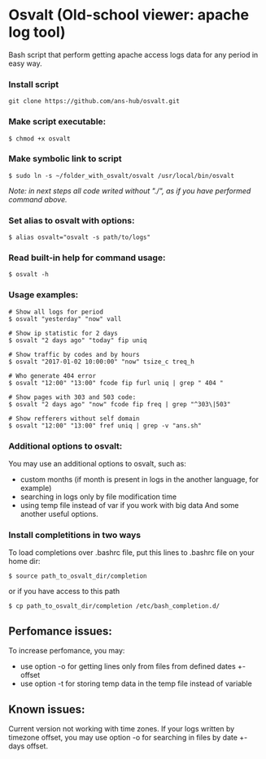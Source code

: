 # Osvalt (Old-school viewer: apache log tool)

Bash script that perform getting apache access logs data for any period in easy way.

### Install script
~~~~
git clone https://github.com/ans-hub/osvalt.git
~~~~

### Make script executable:
~~~~
$ chmod +x osvalt
~~~~

### Make symbolic link to script
~~~~ 
$ sudo ln -s ~/folder_with_osvalt/osvalt /usr/local/bin/osvalt
~~~~
*Note: in next steps all code writed without "./", as if you have performed command above.*

### Set alias to osvalt with options:
~~~~
$ alias osvalt="osvalt -s path/to/logs"
~~~~
### Read built-in help for command usage:
~~~~
$ osvalt -h
~~~~
### Usage examples:
~~~~
# Show all logs for period
$ osvalt "yesterday" "now" vall

# Show ip statistic for 2 days
$ osvalt "2 days ago" "today" fip uniq

# Show traffic by codes and by hours
$ osvalt "2017-01-02 10:00:00" "now" tsize_c treq_h

# Who generate 404 error
$ osvalt "12:00" "13:00" fcode fip furl uniq | grep " 404 "

# Show pages with 303 and 503 code:
$ osvalt "2 days ago" "now" fcode fip freq | grep "^303\|503"

# Show refferers without self domain
$ osvalt "12:00" "13:00" fref uniq | grep -v "ans.sh" 
~~~~
### Additional options to osvalt:

You may use an additional options to osvalt, such as:
  - custom months (if month is present in logs in the another language, for example)
  - searching in logs only by file modification time
  - using temp file instead of var if you work with big data
And some another useful options.

### Install completitions in two ways

To load completions over .bashrc file, put this lines to .bashrc file on your home dir:
~~~~
$ source path_to_osvalt_dir/completion
~~~~
or if you have access to this path 
~~~~
$ cp path_to_osvalt_dir/completion /etc/bash_completion.d/
~~~~
## Perfomance issues:
To increase perfomance, you may:
- use option -o for getting lines only from files from defined dates +- offset
- use option -t for storing temp data in the temp file instead of variable 
## Known issues:
Current version not working with time zones. If your logs written by timezone offset, you may use option -o for searching in files by date +- days offset.